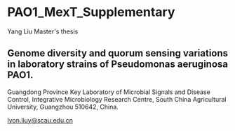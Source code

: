 # PAO1_MexT_Supplementary

Yang Liu Master's thesis

## Genome diversity and quorum sensing variations in laboratory strains of Pseudomonas aeruginosa PAO1.

Guangdong Province Key Laboratory of Microbial Signals and Disease Control, Integrative Microbiology Research Centre, South China Agricultural University, Guangzhou 510642, China.

lyon.liuy@scau.edu.cn
